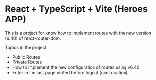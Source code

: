 # React + TypeScript + Vite (Heroes APP)

This is a project for know how to implement routes with the new version (6.40) of react-router-dom.

Topics in the project

- Public Routes
- Private Routes
- How to implement the new configuration of routes using v6.40
- Enter in the last page visited before logout (useLocation)
